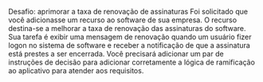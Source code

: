 Desafio: aprimorar a taxa de renovação de assinaturas
Foi solicitado que você adicionasse um recurso ao software de sua empresa. O recurso destina-se a melhorar a taxa de renovação das assinaturas do software. Sua tarefa é exibir uma mensagem de renovação quando um usuário fizer logon no sistema de software e receber a notificação de que a assinatura está prestes a ser encerrada. Você precisará adicionar um par de instruções de decisão para adicionar corretamente a lógica de ramificação ao aplicativo para atender aos requisitos.